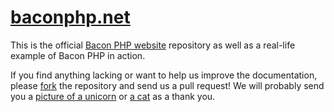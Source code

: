 # [baconphp.net](http://baconphp.net)

This is the official [Bacon PHP website](http://baconphp.net) repository as well as a real-life example of Bacon PHP in action.

If you find anything lacking or want to help us improve the documentation, please [fork](https://github.com/Brainsware/bacon-site/fork_select) the repository and send us a pull request! We will probably send you a [picture of a unicorn](http://images.clipartof.com/small/1153931-Cartoon-Of-A-Unicorn-Royalty-Free-Vector-Illustration.jpg) or [a cat](http://cdn.memegenerator.net/instances/250x250/31341320.jpg) as a thank you.
